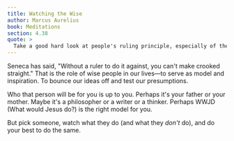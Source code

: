 ```yaml
---
title: Watching the Wise
author: Marcus Aurelius
book: Meditations
section: 4.38
quote: >
  Take a good hard look at people's ruling principle, especially of the wise, what they run away from and what they seek out.
---
```


Seneca has said, "Without a ruler to do it against, you can't make crooked straight." That is the role of wise people in our lives—to serve as model and inspiration. To bounce our ideas off and test our presumptions.

Who that person will be for you is up to you. Perhaps it's your father or your mother. Maybe it's a philosopher or a writer or a thinker. Perhaps WWJD (What would Jesus do?) is the right model for you.

But pick someone, watch what they do (and what they _don't_ do), and do your best to do the same.
